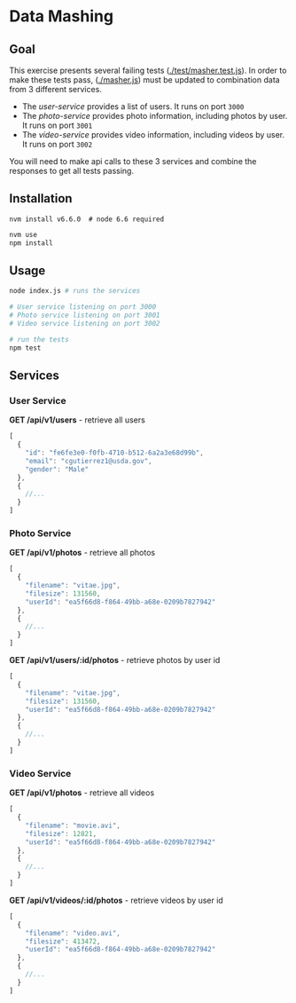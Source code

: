 # Data Mashing

## Goal

This exercise presents several failing tests ([./test/masher.test.js](./test/masher.test.js)).  In order to make these tests pass, ([./masher.js](./masher.js)) must be updated to combination data from 3 different services.

- The _user-service_ provides a list of users.  It runs on port ``3000``
- The _photo-service_ provides photo information, including photos by user. It runs on port ``3001``
- The _video-service_ provides video information, including videos by user.  It runs on port ``3002``

You will need to make api calls to these 3 services and combine the responses to get all tests passing.

## Installation

```
nvm install v6.6.0  # node 6.6 required
```

```bash
nvm use
npm install
```

## Usage

```bash
node index.js # runs the services

# User service listening on port 3000
# Photo service listening on port 3001
# Video service listening on port 3002

# run the tests
npm test
```

## Services

### User Service

__GET /api/v1/users__ - retrieve all users

```js
[
  {
    "id": "fe6fe3e0-f0fb-4710-b512-6a2a3e68d99b",
    "email": "cgutierrez1@usda.gov",
    "gender": "Male"
  },
  {
    //...
  }
]
```

### Photo Service

__GET /api/v1/photos__ - retrieve all photos

```js
[
  {
    "filename": "vitae.jpg",
    "filesize": 131560,
    "userId": "ea5f66d8-f864-49bb-a68e-0209b7827942"
  },
  {
    //...
  }
]
```

__GET /api/v1/users/:id/photos__ - retrieve photos by user id
```js
[
  {
    "filename": "vitae.jpg",
    "filesize": 131560,
    "userId": "ea5f66d8-f864-49bb-a68e-0209b7827942"
  },
  {
    //...
  }
]
```

### Video Service

__GET /api/v1/photos__ - retrieve all videos

```js
[
  {
    "filename": "movie.avi",
    "filesize": 12821,
    "userId": "ea5f66d8-f864-49bb-a68e-0209b7827942"
  },
  {
    //...
  }
]
```

__GET /api/v1/videos/:id/photos__ - retrieve videos by user id

```js
[
  {
    "filename": "video.avi",
    "filesize": 413472,
    "userId": "ea5f66d8-f864-49bb-a68e-0209b7827942"
  },
  {
    //...
  }
]
```
